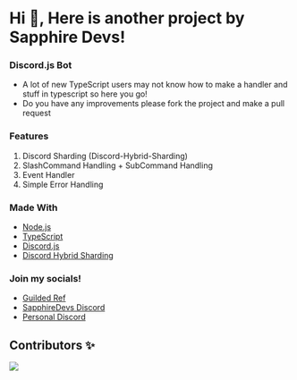 <h1 align="left">Hi 👋, Here is another project by Sapphire Devs!</h1>

### Discord.js Bot

- A lot of new TypeScript users may not know how to make a handler and stuff in typescript so here you go!
- Do you have any improvements please fork the project and make a pull request

### Features

1. Discord Sharding (Discord-Hybrid-Sharding)
2. SlashCommand Handling + SubCommand Handling
3. Event Handler
4. Simple Error Handling

### Made With

- [Node.js](https://nodejs.org)
- [TypeScript](https://www.typescriptlang.org/)
- [Discord.js](https://discord.js.org/)
- [Discord Hybrid Sharding](https://www.npmjs.com/package/discord-hybrid-sharding)

### Join my socials!

- [Guilded Ref](https://www.guilded.gg?r=o4PyG3Zd)
- [SapphireDevs Discord](https://discord.gg/rTT52gJC3J)
- [Personal Discord](https://discord.gg/TKz7BMwEap)

## Contributors ✨

<a href="https://github.com/sapphiredevs/discord-events/graphs/contributors">
  <img src="https://stg.contrib.rocks/image?repo=sapphiredevs/discord-events" />
</a>
